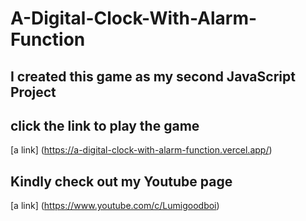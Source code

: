 # A-Digital-Clock-With-Alarm-Function
## I created this game as my second JavaScript Project
## click the link to play the game
[a link] (https://a-digital-clock-with-alarm-function.vercel.app/)
## Kindly check out my Youtube page
[a link] (https://www.youtube.com/c/Lumigoodboi)
